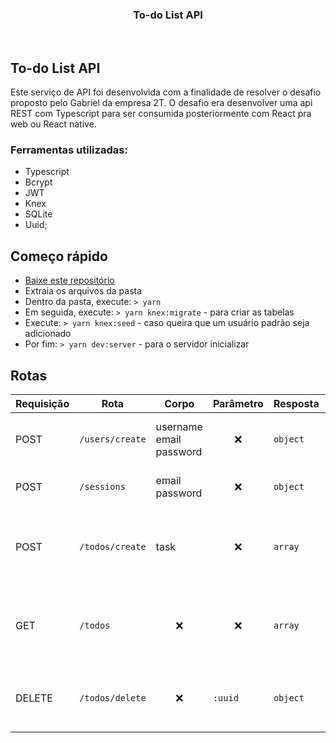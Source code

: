 <p align="center">
</p>
<h3 align="center">To-do List API</h3>
<p align="center">
</p>
<br>

## To-do List API

Este serviço de API foi desenvolvida com a finalidade de resolver o desafio proposto pelo Gabriel da empresa 2T. O desafio era desenvolver uma api REST com Typescript para ser consumida posteriormente com React pra web ou React native.

### Ferramentas utilizadas:

- Typescript
- Bcrypt
- JWT
- Knex
- SQLite
- Uuid;

## Começo rápido

- [Baixe este repositório](https://codeload.github.com/brenoo2018/backend/zip/master)
- Extraia os arquivos da pasta
- Dentro da pasta, execute: `> yarn`
- Em seguida, execute: `> yarn knex:migrate` - para criar as tabelas
- Execute: `> yarn knex:seed` - caso queira que um usuário padrão seja adicionado
- Por fim: `> yarn dev:server` - para o servidor inicializar

## Rotas

| Requisição | Rota            | Corpo                        | Parâmetro                    | Resposta | Descrição                                      |
| ---------- | --------------- | ---------------------------- | ---------------------------- | -------- | ---------------------------------------------- |
| POST       | `/users/create` | username email password      | <div align="center">❌</div> | `object` | Rota de criação de usuário                     |
| POST       | `/sessions`     | email password               | <div align="center">❌</div> | `object` | Rota de login do usuário                       |
| POST       | `/todos/create` | task                         | <div align="center">❌</div> | `array`  | Rota de criação de tarefas do usuário logado   |
| GET        | `/todos`        | <div align="center">❌</div> | <div align="center">❌</div> | `array`  | Rota de listagem das tarefas do usuário logado |
| DELETE     | `/todos/delete` | <div align="center">❌</div> | `:uuid`                      | `object` | Rota que deleta a tarefa do usuário logado     |

